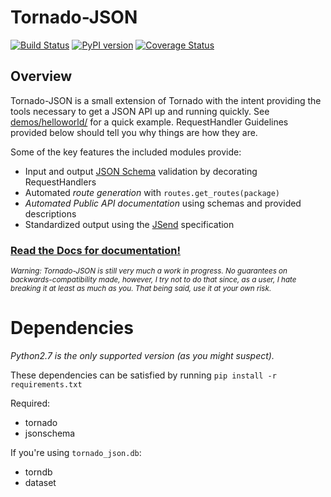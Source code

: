 # Tornado-JSON

[![Build Status](https://travis-ci.org/hfaran/Tornado-JSON.png?branch=dev)](https://travis-ci.org/hfaran/Tornado-JSON)
[![PyPI version](https://badge.fury.io/py/Tornado-JSON.png)](http://badge.fury.io/py/Tornado-JSON)
[![Coverage Status](https://coveralls.io/repos/hfaran/Tornado-JSON/badge.png?branch=dev)](https://coveralls.io/r/hfaran/Tornado-JSON?branch=dev)

## Overview

Tornado-JSON is a small extension of Tornado with the intent providing the tools necessary to get a JSON API up and running quickly. See [demos/helloworld/](https://github.com/hfaran/Tornado-JSON/tree/dev/demos/helloworld) for a quick example. RequestHandler Guidelines provided below should tell you why things are how they are.

Some of the key features the included modules provide:

* Input and output [JSON Schema](http://json-schema.org/) validation by decorating RequestHandlers
* Automated *route generation* with `routes.get_routes(package)`
* *Automated Public API documentation* using schemas and provided descriptions
* Standardized output using the [JSend](http://labs.omniti.com/labs/jsend) specification

### [Read the Docs for documentation!](http://tornado-json.readthedocs.org/en/latest/index.html#)

<sub>*Warning: Tornado-JSON is still very much a work in progress. No guarantees on backwards-compatibility made, however, I try not to do that since, as a user, I hate breaking it at least as much as you. That being said, use it at your own risk.*</sub>


# Dependencies

*Python2.7 is the only supported version (as you might suspect).*

These dependencies can be satisfied by running `pip install -r requirements.txt`

Required:

* tornado
* jsonschema

If you're using `tornado_json.db`:

* torndb
* dataset
